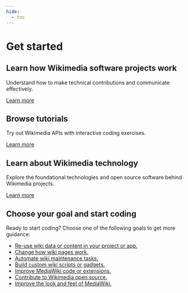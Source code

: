 ```yaml
---
hide:
  - toc
---
```

# Get started

## Learn how Wikimedia software projects work

Understand how to make technical contributions and communicate effectively.

[Learn more](new-dev.md)

## Browse tutorials

Try out Wikimedia APIs with interactive coding exercises.

[Learn more](tutorials.md)

## Learn about Wikimedia technology

Explore the foundational technologies and open source software behind Wikimedia projects.

[Learn more](wikimedia-tech.md)

## Choose your goal and start coding

Ready to start coding? Choose one of the following goals to get more guidance:

* [Re-use wiki data or content in your project or app.](../use-content/)
* [Change how wiki pages work.](../build-tools/extend-mw-basic.md)
* [Automate wiki maintenance tasks.](../build-tools/automate-editing.md)
* [Build custom wiki scripts or gadgets.](../build-tools/customize-mediawiki.md)
* [Improve MediaWiki code or extensions.](../contribute/mediawiki.md)
* [Contribute to Wikimedia open source.](../contribute/index.md)
* [Improve the look and feel of MediaWiki.](../contribute/mediawiki.md)
